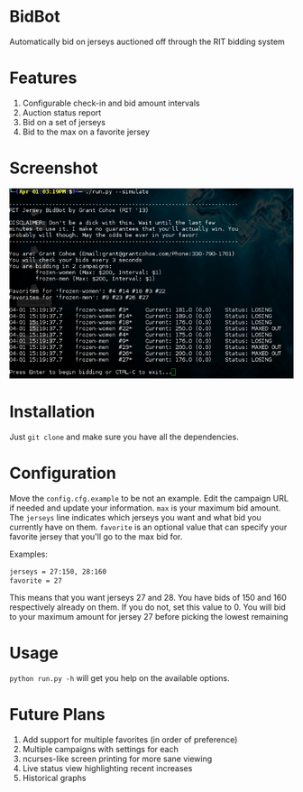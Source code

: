 # BidBot
Automatically bid on jerseys auctioned off through the RIT bidding system

# Features
1. Configurable check-in and bid amount intervals
1. Auction status report
1. Bid on a set of jerseys
1. Bid to the max on a favorite jersey

# Screenshot
![Demo](/screenshot.png "Screenshot of current bid status")

# Installation
Just ```git clone``` and make sure you have all the dependencies.

# Configuration
Move the ```config.cfg.example``` to be not an example. Edit the campaign URL if needed and update your information. ```max``` is your maximum bid amount. The ```jerseys``` line indicates which jerseys you want and what bid you currently have on them. ```favorite``` is an optional value that can specify your favorite jersey that you'll go to the max bid for.

Examples:
```
jerseys = 27:150, 28:160
favorite = 27
```
This means that you want jerseys 27 and 28. You have bids of 150 and 160 respectively already on them. If you do not, set this value to 0. You will bid to your maximum amount for jersey 27 before picking the lowest remaining

# Usage
```python run.py -h``` will get you help on the available options.

# Future Plans
1. Add support for multiple favorites (in order of preference)
1. Multiple campaigns with settings for each
1. ncurses-like screen printing for more sane viewing
1. Live status view highlighting recent increases
1. Historical graphs

